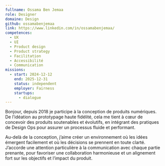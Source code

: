 ```yaml
---
fullname: Ossama Ben Jemaa
role: Designer
domaine: Design
github: ossamabenjemaa
link: https://www.linkedin.com/in/ossamabenjemaa/
competences:
  - UX
  - UI
  - Product design
  - Product strategy
  - Facilitation
  - Accessibilité
  - Communication
missions:
  - start: 2024-12-12
    end: 2025-12-31
    status: independent
    employer: Fairness
    startups:
      - dialogue
---
```

Bonjour, depuis 2018 je participe à la conception de produits
numériques. De l’idéation au prototypage haute fidélité, cela
me tient à cœur de concevoir des produits soutenables et
évolutifs, en intégrant des pratiques de Design Ops pour
assurer un processus fluide et performant.

Au-delà de la conception, j’aime créer un environnement où
les idées émergent facilement et où les décisions se
prennent en toute clarté. J’accorde une attention particulière
à la communication avec chaque partie prenante, pour
favoriser une collaboration harmonieuse et un alignement
fort sur les objectifs et l’impact du produit.